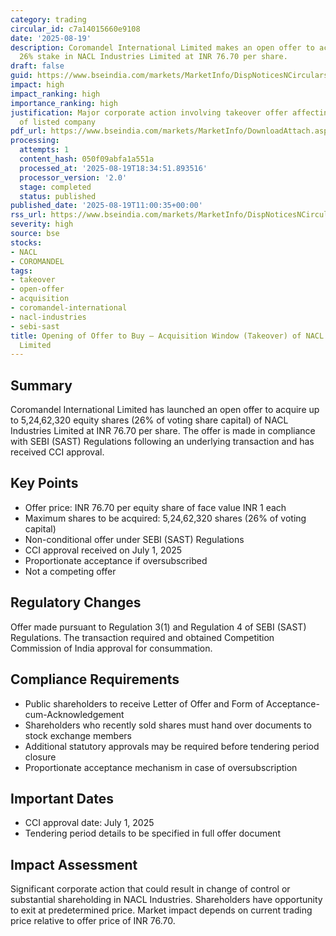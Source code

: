 ```yaml
---
category: trading
circular_id: c7a14015660e9108
date: '2025-08-19'
description: Coromandel International Limited makes an open offer to acquire up to
  26% stake in NACL Industries Limited at INR 76.70 per share.
draft: false
guid: https://www.bseindia.com/markets/MarketInfo/DispNoticesNCirculars.aspx?Noticeid={1DF3D728-EBD8-4F77-85DA-8E1F49726A1B}&noticeno=20250819-22&dt=08/19/2025&icount=22&totcount=53&flag=0
impact: high
impact_ranking: high
importance_ranking: high
justification: Major corporate action involving takeover offer affecting shareholders
  of listed company
pdf_url: https://www.bseindia.com/markets/MarketInfo/DownloadAttach.aspx?id=20250819-22&attachedId=bfbef4dc-3fac-42b9-9940-260693749a7a
processing:
  attempts: 1
  content_hash: 050f09abfa1a551a
  processed_at: '2025-08-19T18:34:51.893516'
  processor_version: '2.0'
  stage: completed
  status: published
published_date: '2025-08-19T11:00:35+00:00'
rss_url: https://www.bseindia.com/markets/MarketInfo/DispNoticesNCirculars.aspx?Noticeid={1DF3D728-EBD8-4F77-85DA-8E1F49726A1B}&noticeno=20250819-22&dt=08/19/2025&icount=22&totcount=53&flag=0
severity: high
source: bse
stocks:
- NACL
- COROMANDEL
tags:
- takeover
- open-offer
- acquisition
- coromandel-international
- nacl-industries
- sebi-sast
title: Opening of Offer to Buy – Acquisition Window (Takeover) of NACL Industries
  Limited
---
```


## Summary

Coromandel International Limited has launched an open offer to acquire up to 5,24,62,320 equity shares (26% of voting share capital) of NACL Industries Limited at INR 76.70 per share. The offer is made in compliance with SEBI (SAST) Regulations following an underlying transaction and has received CCI approval.

## Key Points

- Offer price: INR 76.70 per equity share of face value INR 1 each
- Maximum shares to be acquired: 5,24,62,320 shares (26% of voting capital)
- Non-conditional offer under SEBI (SAST) Regulations
- CCI approval received on July 1, 2025
- Proportionate acceptance if oversubscribed
- Not a competing offer

## Regulatory Changes

Offer made pursuant to Regulation 3(1) and Regulation 4 of SEBI (SAST) Regulations. The transaction required and obtained Competition Commission of India approval for consummation.

## Compliance Requirements

- Public shareholders to receive Letter of Offer and Form of Acceptance-cum-Acknowledgement
- Shareholders who recently sold shares must hand over documents to stock exchange members
- Additional statutory approvals may be required before tendering period closure
- Proportionate acceptance mechanism in case of oversubscription

## Important Dates

- CCI approval date: July 1, 2025
- Tendering period details to be specified in full offer document

## Impact Assessment

Significant corporate action that could result in change of control or substantial shareholding in NACL Industries. Shareholders have opportunity to exit at predetermined price. Market impact depends on current trading price relative to offer price of INR 76.70.